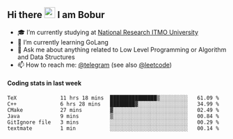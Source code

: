 ## Hi there <img src="https://media.giphy.com/media/hvRJCLFzcasrR4ia7z/giphy.gif" width="25px" height="25px"> I am Bobur

- :mortar_board: I’m currently studying at [National Research ITMO University](https://itmo.ru/)
- :seedling: I’m currently learning GoLang
- :speech_balloon: Ask me about anything related to Low Level Programming or Algorithm and Data Structures
- :mailbox: How to reach me: [@telegram](https://t.me/octoant) (see also [@leetcode](https://leetcode.com/octoant/))    

#### Coding stats in last week

<!--START_SECTION:waka-->

```text
TeX              11 hrs 18 mins  ███████████████▒░░░░░░░░░   61.09 %
C++              6 hrs 28 mins   ████████▓░░░░░░░░░░░░░░░░   34.99 %
CMake            27 mins         ▓░░░░░░░░░░░░░░░░░░░░░░░░   02.49 %
Java             9 mins          ▒░░░░░░░░░░░░░░░░░░░░░░░░   00.84 %
GitIgnore file   3 mins          ░░░░░░░░░░░░░░░░░░░░░░░░░   00.29 %
textmate         1 min           ░░░░░░░░░░░░░░░░░░░░░░░░░   00.14 %
```

<!--END_SECTION:waka-->
